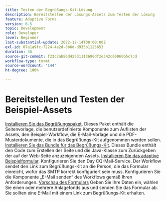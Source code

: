 ```yaml
---
title: Testen der Begrüßungs-Kit-Lösung
description: Bereitstellen der Lösungs-Assets zum Testen der Lösung
feature: Adaptive Forms
version: 6.5
topic: Development
role: Developer
level: Beginner
last-substantial-update: 2022-12-14T00:00:00Z
exl-id: 07a1a9fc-7224-4e2d-8b6d-d935b1125653
duration: 36
source-git-commit: f23c2ab86d42531113690df2e342c65060b5c7cd
workflow-type: tm+mt
source-wordcount: '144'
ht-degree: 100%

---
```


# Bereitstellen und Testen der Beispiel-Assets

[Installieren Sie das Begrüßungspaket](assets/welcomekit.zip). Dieses Paket enthält die Seitenvorlage, die benutzerdefinierte Komponente zum Auflisten der Assets, den Beispiel-Workflow, die E-Mail-Vorlage und die PDF-Musterdokumente, die in das Begrüßungs-Kit aufgenommen werden sollen.
[Installieren Sie das Bundle für das Begrüßungs-Kit](assets/welcomekit.core-1.0.0-SNAPSHOT.jar). Dieses Bundle enthält den Code zum Erstellen der Seite und die Java-Klasse zum Zurückgeben der auf der Web-Seite anzuzeigenden Assets.
[Installieren Sie das adaptive Beispielformular](assets/account-openeing-form.zip).
Konfigurieren Sie den Day CQ-Mail-Service. Der Workflow sendet den Link zum Begrüßungs-Kit an die Person, die das Formular einreicht, wofür das SMTP korrekt konfiguriert sein muss.
Konfigurieren Sie die Komponente „E-Mail senden“ des Workflows gemäß Ihren Anforderungen.
[Vorschau des Formulars](http://localhost:4502/content/dam/formsanddocuments/co-operators/accountopeningform/jcr:content?wcmmode=disabled)
Geben Sie Ihre Daten ein, wählen Sie einen oder mehrere Anlagefonds aus und senden Sie das Formular ab.
Sie sollten eine E-Mail mit einem Link zum Begrüßungs-Kit erhalten.

